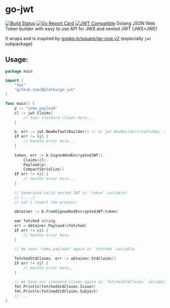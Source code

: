 # go-jwt

[![Build Status](https://travis-ci.org/Bplotka/go-jwt.svg?branch=master)](https://travis-ci.org/Bplotka/go-jwt) [![Go Report Card](https://goreportcard.com/badge/github.com/Bplotka/go-jwt)](https://goreportcard.com/report/github.com/Bplotka/go-jwt) [![JWT Compatible](https://jwt.io/assets/badge-compatible.svg)](https://jwt.io)
Golang JSON Web Token builder with easy to use API for JWS and nested JWT (JWS+JWE)

It wraps and is inspired by [gopkg.in/square/go-jose.v2](https://github.com/square/go-jose/tree/v2.1.0) (especially `jwt` subpackage)

## Usage:

```go
package main

import (
    "fmt"
    "github.com/Bplotka/go-jwt"
)

func main() {
    p := "some_payload"
    cl := jwt.Claims{
        // Your standard claims here...
    }
    
    b, err := jwt.NewDefaultBuilder() // or jwt.NewBuilder(rsaPrvKey, signAlg, keyAlg, contentAlg)
    if err != nil {
        // Handle error here...
    }
    
    token, err := b.SignedAndEncryptedJWT().
        Claims(cl).
        Payload(p).
        CompactSerialize()
    if err != nil {
        // Handle error here...
    }
    
    // Generated valid nested JWT in `token` variable!
    // (....)
    // Let's revert the process:
     
    obtainer := b.FromSignedAndEncryptedJWT(token)
    
    var fetched string
    err = obtainer.Payload(&fetched)
    if err != nil {
        // Handle error here..
    }
    
    // We have "some_payload" again in `fetched` variable.
    
    fetchedStdClaims, err := obtainer.StdClaims()
    if err != nil {
        // Handle error here..
    }
    
    // We have our standard claims again in `fetchedStdClaims` variable.
    fmt.Println(fetchedStdClaims.Issuer)
    fmt.Println(fetchedStdClaims.Subject)
    // ...
}
```
